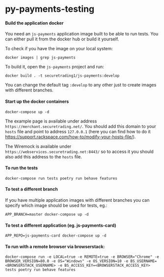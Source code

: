 # py-payments-testing

#### Build the application docker

You need an `js-payments` application image built to be able to run tests. You can either pull it from the docker hub or
build it yourself.

To check if you have the image on your local system:

`docker images | grep js-payments`

To build it, open the `js-payments` project and run:

`docker build . -t securetrading1/js-payments:develop`

You can change the default tag `:develop` to any other just to create images with different branches.

#### Start up the docker containers

`docker-compose up -d`

The example page is available under address `https://merchant.securetrading.net/`. You should add this domain to your `hosts` file
and point to address `127.0.0.1` (here you can find how to do it https://support.rackspace.com/how-to/modify-your-hosts-file/).

The Wiremock is available under `https://webservices.securetrading.net:8443/` so to access it you should also add this address
to the `hosts` file.

#### To run the tests

`docker-compose run tests poetry run behave features`

#### To test a different branch

If you have multiple application images with different branches you can specify which image should be used for tests, eg.:

`APP_BRANCH=master docker-compose up -d`

#### To test a different application (eg. js-payments-card)

`APP_REPO=js-payments-card docker-compose up -d`


#### To run with a remote browser via browserstack:
 `docker-compose run -e LOCAL=true -e REMOTE=true -e BROWSER="Chrome" -e BROWSER_VERSION=80.0 -e OS="Windows" -e OS_VERSION=10
 -e BS_USERNAME=<BROWSERSTACK_USERNAME> -e BS_ACCESS_KEY=<BROWSERSTACK_ACCESS_KEY> tests poetry run behave features`